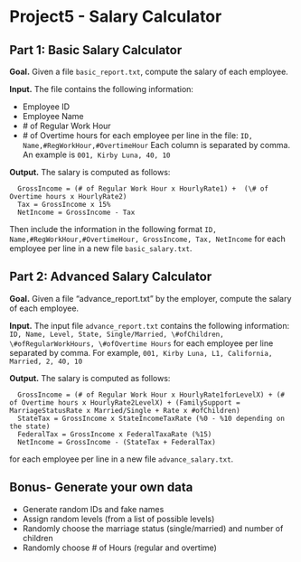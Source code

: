 # Project5 - Salary Calculator

## Part 1: Basic Salary Calculator

**Goal.** Given a file `basic_report.txt`, compute the salary of each employee.

**Input.** The file contains the following information: 
- Employee ID
- Employee Name
- \# of Regular Work Hour
- \# of Overtime hours
for each employee per line in the file:
`ID, Name,#RegWorkHour,#OvertimeHour`
Each column is separated by comma. An example is 
`001, Kirby Luna, 40, 10`

**Output.** The salary is computed as follows:
```
  GrossIncome = (# of Regular Work Hour x HourlyRate1) +  (\# of Overtime hours x HourlyRate2)
  Tax = GrossIncome x 15%
  NetIncome = GrossIncome - Tax
```
Then include the information in the following format `ID, Name,#RegWorkHour,#OvertimeHour, GrossIncome, Tax, NetIncome` for each employee per line in a new file `basic_salary.txt`.

## Part 2: Advanced Salary Calculator

**Goal.** Given a file “advance_report.txt” by the employer, compute the salary of each 
employee. 

**Input.** The input file `advance_report.txt` contains the following information: 
`ID, Name, Level, State, Single/Married, \#ofChildren, \#ofRegularWorkHours, \#ofOvertime Hours`
for each employee per line separated by comma. For example, 
`001, Kirby Luna, L1, California, Married, 2, 40, 10`

**Output.** The salary is computed as follows:
```
  GrossIncome = (# of Regular Work Hour x HourlyRate1forLevelX) + (# of Overtime hours x HourlyRate2LevelX) + (FamilySupport = MarriageStatusRate x Married/Single + Rate x #ofChildren)
  StateTax = GrossIncome x StateIncomeTaxRate (%0 - %10 depending on the state)
  FederalTax = GrossIncome x FederalTaxaRate (%15)
  NetIncome = GrossIncome - (StateTax + FederalTax)
```
for each employee per line in a new file `advance_salary.txt`.

## Bonus- Generate your own data
- Generate random IDs and fake names
- Assign random levels (from a list of possible levels)
- Randomly choose the marriage status (single/married) and number of 
children
- Randomly choose # of Hours (regular and overtime)
